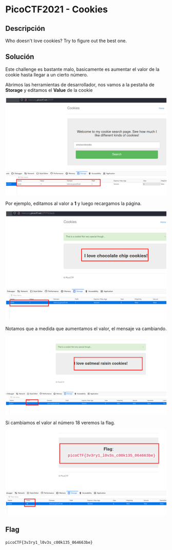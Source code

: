 # PicoCTF2021 - Cookies


## Descripción

Who doesn't love cookies? Try to figure out the best one. 


## Solución

Este challenge es bastante malo, basicamente es aumentar el valor de la cookie hasta llegar a un cierto número.

Abrimos las herramientas de desarrollador, nos vamos a la pestaña de **Storage** y editamos el **Value** de la cookie

![](./imagenes/cookies-1.png)

Por ejemplo, editamos al valor a **1** y luego recargamos la página.

![](./imagenes/cookies-2.png)

Notamos que a medida que aumentamos el valor, el mensaje va cambiando.

![](./imagenes/cookies-3.png)

Si cambiamos el valor al número 18 veremos la flag.

![](./imagenes/cookies-4.png)


## Flag

``picoCTF{3v3ry1_l0v3s_c00k135_064663be}``